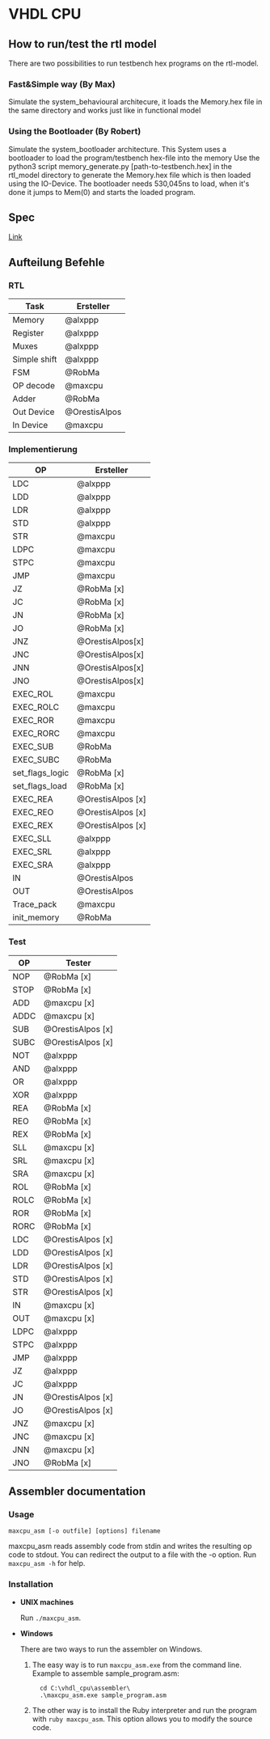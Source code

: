 # VHDL CPU

## How to run/test the rtl model
There are two possibilities to run testbench hex programs on the rtl-model.
### Fast&Simple way (By Max)
Simulate the system_behavioural architecure, it loads the Memory.hex file in the same directory and works just like 
in functional model

### Using the Bootloader (By Robert)
Simulate the system_bootloader architecture.
This System uses a bootloader to load the program/testbench hex-file into the memory
Use the python3 script memory_generate.py [path-to-testbench.hex] in the rtl_model directory 
to generate the Memory.hex file which is then loaded using the IO-Device.
The bootloader needs 530,045ns to load, when it's done it jumps to Mem(0) and starts the loaded program.

## Spec
[Link](https://github.com/alxppp/vhdl_cpu/blob/master/spec.pdf)

## Aufteilung Befehle

### RTL

| Task   | Ersteller |
|------|-----------|
| Memory  | @alxppp   |
| Register  | @alxppp   |
| Muxes  | @alxppp   |
| Simple shift  | @alxppp   |
| FSM  | @RobMa   |
| OP decode | @maxcpu   |
| Adder | @RobMa   |
| Out Device | @OrestisAlpos   |
| In Device  | @maxcpu  |

### Implementierung

| OP   | Ersteller |
|------|-----------|
| LDC  | @alxppp   |
| LDD  | @alxppp   |
| LDR  | @alxppp   |
| STD  | @alxppp   |
| STR  | @maxcpu   |
| LDPC | @maxcpu   |
| STPC | @maxcpu   |
| JMP  | @maxcpu   |
| JZ   | @RobMa [x] |
| JC   | @RobMa [x] |
| JN   | @RobMa [x] |
| JO   | @RobMa [x] |
| JNZ  |@OrestisAlpos[x]|
| JNC  |@OrestisAlpos[x]|
| JNN  |@OrestisAlpos[x]|
| JNO  |@OrestisAlpos[x]|
| EXEC_ROL  | @maxcpu |
| EXEC_ROLC | @maxcpu |
| EXEC_ROR  | @maxcpu |
| EXEC_RORC | @maxcpu |
| EXEC_SUB  | @RobMa |
| EXEC_SUBC | @RobMa |
| set_flags_logic | @RobMa [x]|
| set_flags_load  | @RobMa [x]|
| EXEC_REA | @OrestisAlpos [x]|
| EXEC_REO | @OrestisAlpos [x]|
| EXEC_REX | @OrestisAlpos [x]|
| EXEC_SLL | @alxppp |
| EXEC_SRL | @alxppp |
| EXEC_SRA | @alxppp |
| IN | @OrestisAlpos |
| OUT | @OrestisAlpos |
| Trace_pack | @maxcpu |
| init_memory | @RobMa |

### Test

| OP	| Tester |
|-------|--------|
| NOP	| @RobMa [x]|
| STOP	| @RobMa [x]|
| ADD	| @maxcpu [x]|
| ADDC	| @maxcpu [x]|
| SUB	| @OrestisAlpos [x]|
| SUBC	| @OrestisAlpos [x]|
| NOT	| @alxppp |
| AND	| @alxppp |
| OR	| @alxppp |
| XOR	| @alxppp |
| REA	| @RobMa [x]|
| REO	| @RobMa [x]|
| REX	| @RobMa [x]|
| SLL	| @maxcpu [x]|
| SRL	| @maxcpu [x]|
| SRA	| @maxcpu [x]|
| ROL	| @RobMa [x]|
| ROLC	| @RobMa [x]|
| ROR	| @RobMa [x]|
| RORC	| @RobMa [x]|
| LDC	| @OrestisAlpos [x]|
| LDD	| @OrestisAlpos [x]|
| LDR	| @OrestisAlpos [x]|
| STD	| @OrestisAlpos [x]|
| STR	| @OrestisAlpos [x]|
| IN	| @maxcpu [x]|
| OUT	| @maxcpu [x]|
| LDPC	| @alxppp |
| STPC	| @alxppp |
| JMP	| @alxppp |
| JZ	| @alxppp |
| JC	| @alxppp |
| JN	| @OrestisAlpos [x]|
| JO	| @OrestisAlpos [x]|
| JNZ	| @maxcpu [x]|
| JNC	| @maxcpu [x]|
| JNN	| @maxcpu [x]|
| JNO	| @RobMa [x]|

## Assembler documentation

### Usage
`maxcpu_asm [-o outfile] [options] filename`

maxcpu_asm reads assembly code from stdin and writes the resulting op code to stdout. You can redirect the output to a file with the -o option. Run `maxcpu_asm -h` for help.

### Installation
* **UNIX machines**

  Run `./maxcpu_asm`.

* **Windows**

  There are two ways to run the assembler on Windows.
  1. The easy way is to run `maxcpu_asm.exe` from the command line.
     Example to assemble sample_program.asm:
     ```
       cd C:\vhdl_cpu\assembler\
       .\maxcpu_asm.exe sample_program.asm
     ```

  2. The other way is to install the Ruby interpreter and run the program with `ruby maxcpu_asm`. This option allows you to modify the source code.
